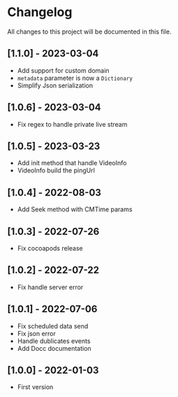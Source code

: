 # Changelog
All changes to this project will be documented in this file.

## [1.1.0] - 2023-03-04
- Add support for custom domain
- `metadata` parameter is now a `Dictionary`
- Simplify Json serialization

## [1.0.6] - 2023-03-04
- Fix regex to handle private live stream

## [1.0.5] - 2023-03-23
- Add init method that handle VideoInfo
- VideoInfo build the pingUrl

## [1.0.4] - 2022-08-03
- Add Seek method with CMTime params

## [1.0.3] - 2022-07-26
- Fix cocoapods release

## [1.0.2] - 2022-07-22
- Fix handle server error

## [1.0.1] - 2022-07-06
- Fix scheduled data send 
- Fix json error
- Handle dublicates events
- Add Docc documentation

## [1.0.0] - 2022-01-03
- First version
